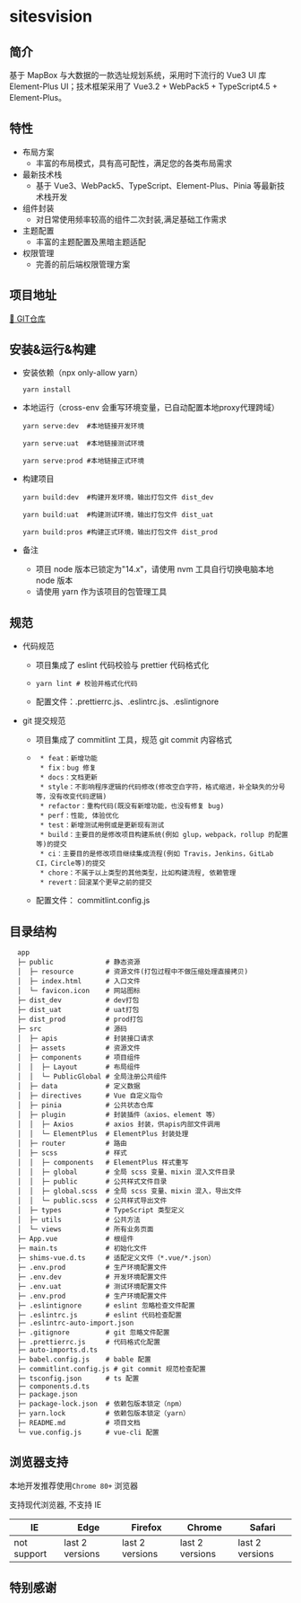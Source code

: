# sitesvision

## 简介
基于 MapBox 与大数据的一款选址规划系统，采用时下流行的 Vue3 UI 库 Element-Plus UI；技术框架采用了 Vue3.2 + WebPack5 + TypeScript4.5 + Element-Plus。

## 特性

- 布局方案
  - 丰富的布局模式，具有高可配性，满足您的各类布局需求
- 最新技术栈
  - 基于 Vue3、WebPack5、TypeScript、Element-Plus、Pinia 等最新技术栈开发
- 组件封装
  - 对日常使用频率较高的组件二次封装,满足基础工作需求
- 主题配置
  - 丰富的主题配置及黑暗主题适配
- 权限管理
  - 完善的前后端权限管理方案

## 项目地址

[🎉 GIT仓库](https://github.com/gengbiao-yj/V2022_SiteVision.git)

## 安装&运行&构建

- 安装依赖（npx only-allow yarn）

  ```node
  yarn install
  ```

- 本地运行（cross-env 会重写环境变量，已自动配置本地proxy代理跨域）

  ```node
  yarn serve:dev  #本地链接开发环境
  
  yarn serve:uat  #本地链接测试环境
  
  yarn serve:prod #本地链接正式环境
  ```

- 构建项目

  ```node
  yarn build:dev  #构建开发环境，输出打包文件 dist_dev
  
  yarn build:uat  #构建测试环境，输出打包文件 dist_uat
  
  yarn build:pros #构建正式环境，输出打包文件 dist_prod
  ```

- 备注

  - 项目 node 版本已锁定为"14.x"，请使用 nvm 工具自行切换电脑本地 node 版本
  - 请使用 yarn 作为该项目的包管理工具

## 规范

- 代码规范

  - 项目集成了 eslint 代码校验与 prettier 代码格式化

  - ```node
    yarn lint # 校验并格式化代码
    ```

  - 配置文件：.prettierrc.js、.eslintrc.js、.eslintignore

- git 提交规范

  - 项目集成了 commitlint 工具，规范 git commit 内容格式

  - ```
     * feat：新增功能
     * fix：bug 修复
     * docs：文档更新
     * style：不影响程序逻辑的代码修改(修改空白字符，格式缩进，补全缺失的分号等，没有改变代码逻辑)
     * refactor：重构代码(既没有新增功能，也没有修复 bug)
     * perf：性能, 体验优化
     * test：新增测试用例或是更新现有测试
     * build：主要目的是修改项目构建系统(例如 glup，webpack，rollup 的配置等)的提交
     * ci：主要目的是修改项目继续集成流程(例如 Travis，Jenkins，GitLab CI，Circle等)的提交
     * chore：不属于以上类型的其他类型，比如构建流程, 依赖管理
     * revert：回滚某个更早之前的提交
    ```

  - 配置文件： commitlint.config.js

## 目录结构

```
  app
  ├─ public             # 静态资源
  │  ├─ resource        # 资源文件(打包过程中不做压缩处理直接拷贝)
  │  ├─ index.html      # 入口文件
  │  └─ favicon.icon    # 网站图标
  ├─ dist_dev           # dev打包
  ├─ dist_uat           # uat打包
  ├─ dist_prod          # prod打包
  ├─ src                # 源码
  │  ├─ apis            # 封装接口请求
  │  ├─ assets          # 资源文件
  │  ├─ components      # 项目组件
  │  │  ├─ Layout       # 布局组件
  │  │  └─ PublicGlobal # 全局注册公共组件
  │  ├─ data            # 定义数据
  │  ├─ directives      # Vue 自定义指令
  │  ├─ pinia           # 公共状态仓库
  │  ├─ plugin          # 封装插件（axios、element 等）
  │  │  ├─ Axios        # axios 封装，供apis内部文件调用
  │  │  └─ ElementPlus  # ElementPlus 封装处理
  │  ├─ router          # 路由
  │  ├─ scss            # 样式
  │  │  ├─ components   # ElementPlus 样式重写
  │  │  ├─ global       # 全局 scss 变量、mixin 混入文件目录
  │  │  ├─ public       # 公共样式文件目录
  │  │  ├─ global.scss  # 全局 scss 变量、mixin 混入，导出文件
  │  │  └─ public.scss  # 公共样式导出文件
  │  ├─ types           # TypeScript 类型定义
  │  ├─ utils           # 公共方法
  │  └─ views           # 所有业务页面
  ├─ App.vue            # 根组件
  ├─ main.ts            # 初始化文件
  ├─ shims-vue.d.ts     # 适配定义文件（*.vue/*.json）
  ├─ .env.prod          # 生产环境配置文件
  ├─ .env.dev           # 开发环境配置文件
  ├─ .env.uat           # 测试环境配置文件
  ├─ .env.prod          # 生产环境配置文件
  ├─ .eslintignore      # eslint 忽略检查文件配置
  ├─ .eslintrc.js       # eslint 代码检查配置
  ├─ .eslintrc-auto-import.json
  ├─ .gitignore         # git 忽略文件配置
  ├─ .prettierrc.js     # 代码格式化配置
  ├─ auto-imports.d.ts
  ├─ babel.config.js    # bable 配置
  ├─ commitlint.config.js # git commit 规范检查配置
  ├─ tsconfig.json      # ts 配置
  ├─ components.d.ts
  ├─ package.json
  ├─ package-lock.json  # 依赖包版本锁定（npm）
  ├─ yarn.lock          # 依赖包版本锁定（yarn）
  ├─ README.md          # 项目文档
  └─ vue.config.js      # vue-cli 配置
```

## 浏览器支持  

本地开发推荐使用`Chrome 80+` 浏览器

支持现代浏览器, 不支持 IE

| IE          | Edge            | Firefox         | Chrome          | Safari          |
| ----------- | --------------- | --------------- | --------------- | --------------- |
| not support | last 2 versions | last 2 versions | last 2 versions | last 2 versions |

## 特别感谢
